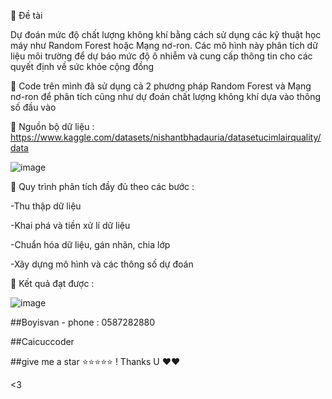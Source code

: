 📣 Đề tài

Dự đoán mức độ chất lượng không khí bằng cách sử dụng các kỹ thuật học máy như Random Forest hoặc Mạng nơ-ron. Các mô hình này phân tích dữ liệu môi trường để dự báo mức độ ô nhiễm và 
cung cấp thông tin cho các quyết định về sức khỏe cộng đồng

📣 Code trên mình đã sử dụng cả 2 phương pháp Random Forest và Mạng nơ-ron để phân tích cũng như dự đoán chất lượng không khí dựa vào thông số đầu vào

📣 Nguồn bộ dữ liệu : https://www.kaggle.com/datasets/nishantbhadauria/datasetucimlairquality/data

![image](https://github.com/user-attachments/assets/fd656be0-1052-4f09-a77f-4b4318188e96)

📣 Quy trình phân tích đầy đủ theo các bước : 

-Thu thập dữ liệu

-Khai phá và tiền xử lí dữ liệu

-Chuẩn hóa dữ liệu, gán nhãn, chia lớp

-Xây dựng mô hình và các thông số dự đoán


📣 Kết quả đạt được : 

![image](https://github.com/user-attachments/assets/caf90e21-c69c-4920-8936-e11f249b6a88)



##Boyisvan - phone : 0587282880

##Caicuccoder

##give me a star ⭐⭐⭐⭐⭐ ! Thanks U ❤️❤️



<3
